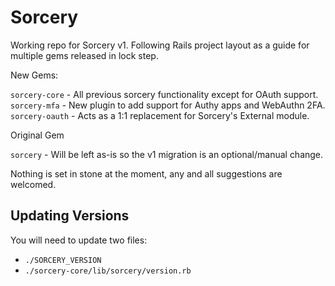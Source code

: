 # Sorcery

Working repo for Sorcery v1. Following Rails project layout as a guide for
multiple gems released in lock step.

New Gems:

`sorcery-core` - All previous sorcery functionality except for OAuth support.
`sorcery-mfa` - New plugin to add support for Authy apps and WebAuthn 2FA.
`sorcery-oauth` - Acts as a 1:1 replacement for Sorcery's External module.

Original Gem

`sorcery` - Will be left as-is so the v1 migration is an optional/manual change.

Nothing is set in stone at the moment, any and all suggestions are welcomed.

## Updating Versions

You will need to update two files:

* `./SORCERY_VERSION`
* `./sorcery-core/lib/sorcery/version.rb`
